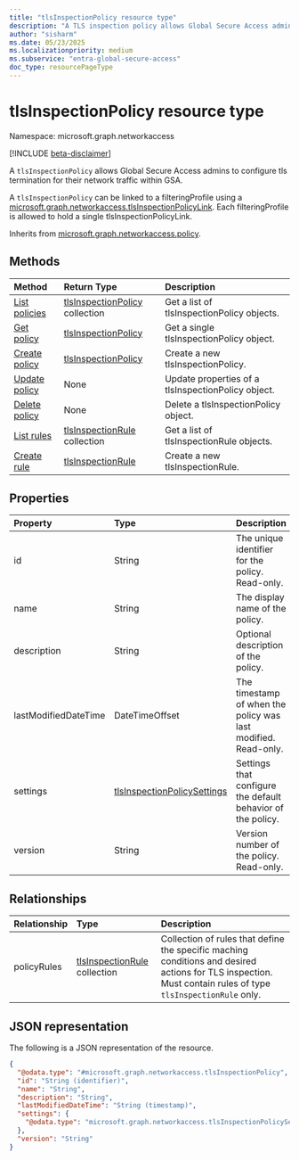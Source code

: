 ```yaml
---
title: "tlsInspectionPolicy resource type"
description: "A TLS inspection policy allows Global Secure Access admins to configure tls termination for their network traffic within GSA."
author: "sisharm"
ms.date: 05/23/2025
ms.localizationpriority: medium
ms.subservice: "entra-global-secure-access"
doc_type: resourcePageType
---
```


# tlsInspectionPolicy resource type

Namespace: microsoft.graph.networkaccess

[!INCLUDE [beta-disclaimer](../../includes/beta-disclaimer.md)]

A `tlsInspectionPolicy` allows Global Secure Access admins to configure tls termination for their network traffic within GSA.

A `tlsInspectionPolicy` can be linked to a filteringProfile using a [microsoft.graph.networkaccess.tlsInspectionPolicyLink](../resources/networkaccess-tlsInspectionPolicyLink.md). Each filteringProfile is allowed to hold a single tlsInspectionPolicyLink.


Inherits from [microsoft.graph.networkaccess.policy](../resources/networkaccess-policy.md).


## Methods

|Method|Return Type|Description|
|:---|:---|:---|
|[List policies](../api/networkaccess-networkaccessroot-list-tlsinspectionpolicies.md)|[tlsInspectionPolicy](networkaccess-tlsinspectionpolicy.md) collection|Get a list of tlsInspectionPolicy objects.|
|[Get policy](../api/networkaccess-tlsinspectionpolicy-get.md)|[tlsInspectionPolicy](networkaccess-tlsinspectionpolicy.md)|Get a single tlsInspectionPolicy object.|
|[Create policy](../api/networkaccess-networkaccessroot-post-tlsinspectionpolicies.md)|[tlsInspectionPolicy](networkaccess-tlsinspectionpolicy.md)|Create a new tlsInspectionPolicy.|
|[Update policy](../api/networkaccess-tlsinspectionpolicy-update.md)|None|Update properties of a tlsInspectionPolicy object.|
|[Delete policy](../api/networkaccess-tlsinspectionpolicy-delete.md)|None|Delete a tlsInspectionPolicy object.|
|[List rules](../api/networkaccess-tlsinspectionpolicy-list-policyrules.md)|[tlsInspectionRule](networkaccess-tlsinspectionrule.md) collection|Get a list of tlsInspectionRule objects.|
|[Create rule](../api/networkaccess-tlsinspectionpolicy-post-policyrules.md)|[tlsInspectionRule](networkaccess-tlsinspectionrule.md)|Create a new tlsInspectionRule.|

## Properties

|Property|Type|Description|
|:---|:---|:---|
|id|String|The unique identifier for the policy. Read-only.|
|name|String|The display name of the policy.|
|description|String|Optional description of the policy.|
|lastModifiedDateTime|DateTimeOffset|The timestamp of when the policy was last modified. Read-only.|
|settings|[tlsInspectionPolicySettings](networkaccess-tlsinspectionpolicysettings.md)|Settings that configure the default behavior of the policy.|
|version|String|Version number of the policy. Read-only.|

## Relationships

|Relationship|Type|Description|
|:---|:---|:---|
|policyRules|[tlsInspectionRule](networkaccess-tlsinspectionrule.md) collection|Collection of rules that define the specific maching conditions and desired actions for TLS inspection.  Must contain rules of type `tlsInspectionRule` only.|

## JSON representation

The following is a JSON representation of the resource.

<!-- {
  "blockType": "resource",
  "keyProperty": "id",
  "@odata.type": "microsoft.graph.networkaccess.tlsInspectionPolicy"
}
-->

``` json
{
  "@odata.type": "#microsoft.graph.networkaccess.tlsInspectionPolicy",
  "id": "String (identifier)",
  "name": "String",
  "description": "String",
  "lastModifiedDateTime": "String (timestamp)",
  "settings": {
    "@odata.type": "microsoft.graph.networkaccess.tlsInspectionPolicySettings"
  },
  "version": "String"
}
```
